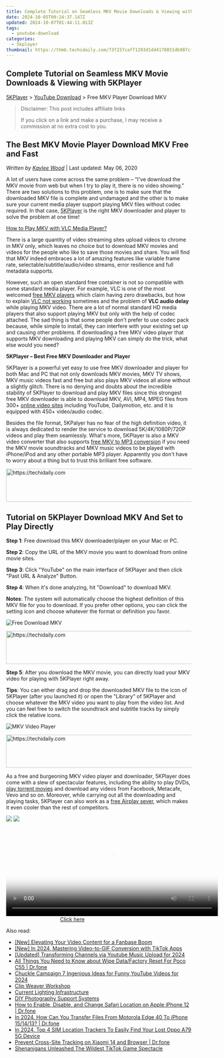 ```yaml
---
title: Complete Tutorial on Seamless MKV Movie Downloads & Viewing with 5KPlayer
date: 2024-10-05T00:24:37.147Z
updated: 2024-10-07T01:44:11.013Z
tags:
  - youtube-download
categories:
  - 5kplayer
thumbnail: https://thmb.techidaily.com/73f237caff1293d1dd4178031db987cf4821ccb81a94a966ce0f48ea51b79037.jpg
---
```


## Complete Tutorial on Seamless MKV Movie Downloads & Viewing with 5KPlayer

[5KPlayer](https://tools.techidaily.com/5kplayer/products/) \> [YouTube Download](https://tools.techidaily.com/5kplayer/youtube-download/) \> Free MKV Player Download MKV

>  Disclaimer: This post includes affiliate links
>
>  If you click on a link and make a purchase, I may receive a commission at no extra cost to you.
>

## The Best MKV Movie Player Download MKV Free and Fast

 _Written by [Kaylee Wood](https://www.quora.com/profile/Amanda-Hu-21)_ | Last updated: May 06, 2020 

A lot of users have come across the same problem – "I've download the MKV movie from web but when I try to play it, there is no video showing." There are two solutions to this problem, one is to make sure that the downloaded MKV file is complete and undamaged and the other is to make sure your current media player support playing MKV files without codec required. In that case, [5KPlayer](https://tools.techidaily.com/5kplayer/products/) is the right MKV downloader and player to solve the problem at one time!

[How to Play MKV with VLC Media Player?](https://tools.techidaily.com/5kplayer/products/)

There is a large quantity of video streaming sites upload videos to chrome in MKV only, which leaves no choice but to download MKV movies and videos for the people who like to save those movies and share. You will find that MKV indeed embraces a lot of amazing features like variable frame rate, selectable/subtitle/audio/video streams, error resilience and full metadata supports.

However, such an open standard free container is not so compatible with some standard media player. For example, VLC is one of the most welcomed [free MKV players](https://tools.techidaily.com/5kplayer/video-music-player/) which claim having zero drawbacks, but how to explain [VLC not working](https://tools.techidaily.com/5kplayer/video-music-player/) sometimes and the problem of **VLC audio delay** while playing MKV video. There are a lot of normal standard HD media players that also support playing MKV but only with the help of codec attached. The sad thing is that some people don't prefer to use codec pack because, while simple to install, they can interfere with your existing set up and causing other problems. If downloading a free MKV video player that supports MKV downloading and playing MKV can simply do the trick, what else would you need?

**5KPlayer – Best Free MKV Downloader and Player**

5KPlayer is a powerful yet easy to use free MKV downloader and player for both Mac and PC that not only downloads MKV movies, MKV TV shows, MKV music videos fast and free but also plays MKV videos all alone without a slightly glitch. There is no denying and doubts about the incredible stability of 5KPlayer to download and play MKV files since this strongest free MKV downloader is able to download MKV, AVI, MP4, MPEG files from 300+ [online video sites](https://tools.techidaily.com/5kplayer/youtube-download/) including YouTube, Dailymotion, etc. and it is equipped with 450+ video/audio codec.

Besides the file format, 5KPalyer has no fear of the high definition video, it is always dedicated to render the service to download 5K/4K/1080P/720P videos and play them seamlessly. What's more, 5KPlayer is also a MKV video converter that also supports [free MKV to MP3 conversion](https://tools.techidaily.com/5kplayer/youtube-download/) if you need the MKV movie soundtracks and MKV music videos to be played with iPhone/iPod and any other portable MP3 player. Apparently you don't have to worry about a thing but to trust this brilliant free software.

<!-- affiliate ads begin -->
<a href="https://ephamedtechinc.pxf.io/c/5597632/2137229/26400" target="_top" id="2137229">
  <img src="//a.impactradius-go.com/display-ad/26400-2137229" border="0" alt="https://techidaily.com" width="728" height="90"/>
</a>
<img height="0" width="0" src="https://ephamedtechinc.pxf.io/i/5597632/2137229/26400" style="position:absolute;visibility:hidden;" border="0" />
<!-- affiliate ads end -->

##  Tutorial on 5KPlayer Download MKV And Set to Play Directly

**Step 1**: Free download this MKV downloader/player on your Mac or PC. 

**Step 2**: Copy the URL of the MKV movie you want to download from online movie sites. 

**Step 3**: Click "YouTube" on the main interface of 5KPlayer and then click "Past URL & Analyze" Button.

**Step 4**: When it's done analyzing, hit "Download" to download MKV.

**Notes**: The system will automatically choose the highest definition of this MKV file for you to download. If you prefer other options, you can click the setting icon and choose whatever the format or definition you favor. 

![Free Download MKV](https://www.5kplayer.com/youtube-download/img/download-mkv-xsy-052101.jpg) 

<!-- affiliate ads begin -->
<a href="https://wigfever.sjv.io/c/5597632/2014849/22899" target="_top" id="2014849">
  <img src="//a.impactradius-go.com/display-ad/22899-2014849" border="0" alt="https://techidaily.com" width="728" height="90"/>
</a>
<img height="0" width="0" src="https://wigfever.sjv.io/i/5597632/2014849/22899" style="position:absolute;visibility:hidden;" border="0" />
<!-- affiliate ads end -->

**Step 5**: After you download the MKV movie, you can directly load your MKV video for playing with 5KPlayer right away. 

**Tips**: You can either drag and drop the downloaded MKV file to the icon of 5KPlayer (after you launched it) or open the "Library" of 5KPlayer and choose whatever the MKV video you want to play from the video list. And you can feel free to switch the soundtrack and subtitle tracks by simply click the relative icons. 

![MKV Video Player](https://www.5kplayer.com/youtube-download/img/download-mkv-xsy-052102.jpg) 

<!-- affiliate ads begin -->
<a href="https://appsumo.8odi.net/c/5597632/2043638/7443" target="_top" id="2043638">
  <img src="//a.impactradius-go.com/display-ad/7443-2043638" border="0" alt="https://techidaily.com" width="728" height="90"/>
</a>
<img height="0" width="0" src="https://appsumo.8odi.net/i/5597632/2043638/7443" style="position:absolute;visibility:hidden;" border="0" />
<!-- affiliate ads end -->

As a free and burgeoning MKV video player and downloader, 5KPlayer does come with a slew of spectacular features, including the ability to play DVDs, [play torrent movies](https://tools.techidaily.com/5kplayer/video-music-player/) and download any videos from Facebook, Metacafe, Vevo and so on. Moreover, while carrying out all the downloading and playing tasks, 5KPlayer can also work as a [free Airplay sever](https://tools.techidaily.com/5kplayer/airplay/), which makes it even cooler than the rest of competitors. 

[![](https://www.5kplayer.com/youtube-download/../button/freedownwhitewin.png)](https://tools.techidaily.com/5kplayer/products/) [![](https://www.5kplayer.com/youtube-download/../button/freedownbackmac.png)](https://tools.techidaily.com/5kplayer/products/)

<!-- affiliate ads begin -->
<span id="1983549">
					<video width="576" height="240" style="cursor:pointer"
           poster="//a.impactradius-go.com/display-clicktoplayimage/1983549.png"
           onclick="if(!this.playClicked){this.play();this.setAttribute('controls',true);this.playClicked=true;}">
	   <source src="//a.impactradius-go.com/display-ad/22993-1983549">
	   <img src="//a.impactradius-go.com/display-clicktoplayimage/1983549.png" style="border: none; height: 100%; width: 100%; object-fit: contain">
	</video>
	<div style="width:360px;text-align:center"><a href="javascript:window.open(decodeURIComponent('https%3A%2F%2Fhomestyler.sjv.io%2Fc%2F5597632%2F1983549%2F22993'), '_blank');void(0);">Click here</a></div>
</span>
<img height="0" width="0" src="https://imp.pxf.io/i/5597632/1983549/22993" style="position:absolute;visibility:hidden;" border="0" />
<!-- affiliate ads end -->

<ins class="adsbygoogle"
     style="display:block"
     data-ad-format="autorelaxed"
     data-ad-client="ca-pub-7571918770474297"
     data-ad-slot="1223367746"></ins>

<ins class="adsbygoogle"
     style="display:block"
     data-ad-client="ca-pub-7571918770474297"
     data-ad-slot="8358498916"
     data-ad-format="auto"
     data-full-width-responsive="true"></ins>

<span class="atpl-alsoreadstyle">Also read:</span>
<div><ul>
<li><a href="https://youtube-video-recordings.techidaily.com/new-elevating-your-video-content-for-a-fanbase-boom/"><u>[New] Elevating Your Video Content for a Fanbase Boom</u></a></li>
<li><a href="https://tiktok-video-recordings.techidaily.com/new-in-2024-mastering-video-to-gif-conversion-with-tiktok-apps/"><u>[New] In 2024, Mastering Video-to-GIF Conversion with TikTok Apps</u></a></li>
<li><a href="https://youtube-web.techidaily.com/ed-transforming-channels-via-youtube-music-upload-for-2024/"><u>[Updated] Transforming Channels via Youtube Music Upload for 2024</u></a></li>
<li><a href="https://techidaily.com/all-things-you-need-to-know-about-wipe-datafactory-reset-for-poco-c55-drfone-by-drfone-reset-android-reset-android/"><u>All Things You Need to Know about Wipe Data/Factory Reset For Poco C55 | Dr.fone</u></a></li>
<li><a href="https://youtube-video-recordings.techidaily.com/chuckle-campaign-7-ingenious-ideas-for-funny-youtube-videos-for-2024/"><u>Chuckle Campaign 7 Ingenious Ideas for Funny YouTube Videos for 2024</u></a></li>
<li><a href="https://youtube-video-recordings.techidaily.com/clip-weaver-workshop/"><u>Clip Weaver Workshop</u></a></li>
<li><a href="https://youtube-video-recordings.techidaily.com/current-lighting-infrastructure/"><u>Current Lighting Infrastructure</u></a></li>
<li><a href="https://youtube-video-recordings.techidaily.com/diy-photography-support-systems/"><u>DIY Photography Support Systems</u></a></li>
<li><a href="https://iphone-location.techidaily.com/how-to-enable-disable-and-change-safari-location-on-apple-iphone-12-drfone-by-drfone-virtual-ios/"><u>How to Enable, Disable, and Change Safari Location on Apple iPhone 12 | Dr.fone</u></a></li>
<li><a href="https://android-transfer.techidaily.com/in-2024-how-can-you-transfer-files-from-motorola-edge-40-to-iphone-151413-drfone-by-drfone-transfer-from-android-transfer-from-android/"><u>In 2024, How Can You Transfer Files From Motorola Edge 40 To iPhone 15/14/13? | Dr.fone</u></a></li>
<li><a href="https://android-unlock.techidaily.com/in-2024-top-4-sim-location-trackers-to-easily-find-your-lost-oppo-a79-5g-device-by-drfone-android/"><u>In 2024, Top 4 SIM Location Trackers To Easily Find Your Lost Oppo A79 5G Device</u></a></li>
<li><a href="https://fake-location.techidaily.com/prevent-cross-site-tracking-on-xiaomi-14-and-browser-drfone-by-drfone-virtual-android/"><u>Prevent Cross-Site Tracking on Xiaomi 14 and Browser | Dr.fone</u></a></li>
<li><a href="https://tiktok-videos.techidaily.com/shenanigans-unleashed-the-wildest-tiktok-game-spectacle/"><u>Shenanigans Unleashed The Wildest TikTok Game Spectacle</u></a></li>
</ul></div>


